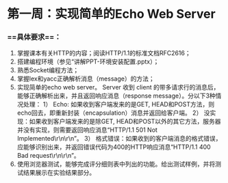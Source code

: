 # **第一周**：实现简单的Echo Web Server # 
### ==具体要求==： ###
1. 掌握课本有关HTTP的内容；阅读HTTP/1.1的标准文档RFC2616； 
2. 搭建编程环境（参见“讲解PPT-环境安装配置.pptx）； 
3. 熟悉Socket编程方法； 
4. 掌握lex和yacc正确解析消息（message）的方法； 
5. 实现简单的echo web server。 
Server 收到 client 的带多请求行的消息后，能够正确解析出来，并且返回响应消息（response message）。分以下3种情况处理： 
1） Echo: 如果收到客户端发来的是GET, HEAD和POST方法，则echo回去，即重新封装（encapsulation）消息并返回给客户端。 
2） 没实现：如果收到客户端发来的是除GET, HEAD和POST以外的其它方法，服务器并没有实现，则需要返回响应消息“HTTP/1.1 501 Not Implemented\r\n\r\n”。 
3） 格式错误：如果收到的客户端消息的格式错误，应能够识别出来，并返回错误代码为400的HTTP响应消息“HTTP/1.1 400 Bad request\r\n\r\n”。 
6. 使用浏览器测试，能够完成评分细则表中列出的功能。给出测试样例，并将测试结果展示在实验结果部分。 
